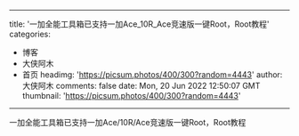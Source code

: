 
---
title: '一加全能工具箱已支持一加Ace_10R_Ace竞速版一键Root，Root教程'
categories: 
 - 博客
 - 大侠阿木
 - 首页
headimg: 'https://picsum.photos/400/300?random=4443'
author: 大侠阿木
comments: false
date: Mon, 20 Jun 2022 12:50:07 GMT
thumbnail: 'https://picsum.photos/400/300?random=4443'
---

<div>   
一加全能工具箱已支持一加Ace/10R/Ace竞速版一键Root，Root教程  
</div>
            